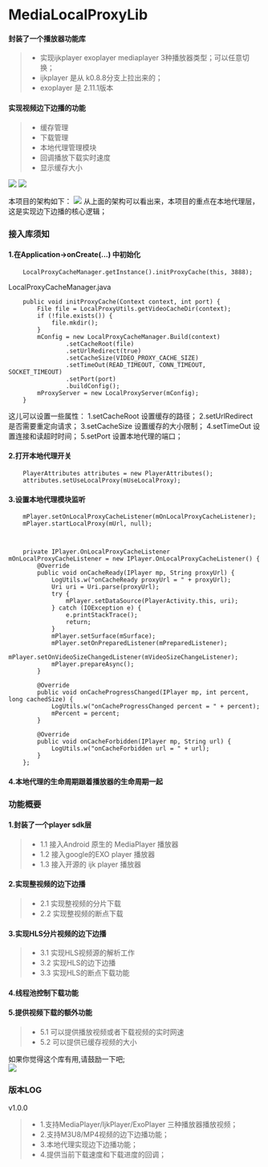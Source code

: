 # MediaLocalProxyLib
#### 封装了一个播放器功能库
> * 实现ijkplayer  exoplayer mediaplayer 3种播放器类型；可以任意切换；
> * ijkplayer 是从 k0.8.8分支上拉出来的；
> * exoplayer 是 2.11.1版本
#### 实现视频边下边播的功能
> * 缓存管理
> * 下载管理
> * 本地代理管理模块
> * 回调播放下载实时速度
> * 显示缓存大小

![](./files/Screenshot.jpg)
![](./files/Screenshot1.jpg)

本项目的架构如下：
![](./files/LocalProxy.png)
从上面的架构可以看出来，本项目的重点在本地代理层，这是实现边下边播的核心逻辑；


### 接入库须知
#### 1.在Application->onCreate(...) 中初始化
```
    LocalProxyCacheManager.getInstance().initProxyCache(this, 3888);
```

LocalProxyCacheManager.java
```
    public void initProxyCache(Context context, int port) {
        File file = LocalProxyUtils.getVideoCacheDir(context);
        if (!file.exists()) {
            file.mkdir();
        }
        mConfig = new LocalProxyCacheManager.Build(context)
                .setCacheRoot(file)
                .setUrlRedirect(true)
                .setCacheSize(VIDEO_PROXY_CACHE_SIZE)
                .setTimeOut(READ_TIMEOUT, CONN_TIMEOUT, SOCKET_TIMEOUT)
                .setPort(port)
                .buildConfig();
        mProxyServer = new LocalProxyServer(mConfig);
    }
```
这儿可以设置一些属性：
1.setCacheRoot     设置缓存的路径；
2.setUrlRedirect   是否需要重定向请求；
3.setCacheSize     设置缓存的大小限制；
4.setTimeOut       设置连接和读超时时间；
5.setPort          设置本地代理的端口；
#### 2.打开本地代理开关
```
    PlayerAttributes attributes = new PlayerAttributes();
    attributes.setUseLocalProxy(mUseLocalProxy);
```
#### 3.设置本地代理模块监听
```
    mPlayer.setOnLocalProxyCacheListener(mOnLocalProxyCacheListener);
    mPlayer.startLocalProxy(mUrl, null);



    private IPlayer.OnLocalProxyCacheListener mOnLocalProxyCacheListener = new IPlayer.OnLocalProxyCacheListener() {
        @Override
        public void onCacheReady(IPlayer mp, String proxyUrl) {
            LogUtils.w("onCacheReady proxyUrl = " + proxyUrl);
            Uri uri = Uri.parse(proxyUrl);
            try {
                mPlayer.setDataSource(PlayerActivity.this, uri);
            } catch (IOException e) {
                e.printStackTrace();
                return;
            }
            mPlayer.setSurface(mSurface);
            mPlayer.setOnPreparedListener(mPreparedListener);
            mPlayer.setOnVideoSizeChangedListener(mVideoSizeChangeListener);
            mPlayer.prepareAsync();
        }

        @Override
        public void onCacheProgressChanged(IPlayer mp, int percent, long cachedSize) {
            LogUtils.w("onCacheProgressChanged percent = " + percent);
            mPercent = percent;
        }

        @Override
        public void onCacheForbidden(IPlayer mp, String url) {
            LogUtils.w("onCacheForbidden url = " + url);
        }
    };
```
#### 4.本地代理的生命周期跟着播放器的生命周期一起


### 功能概要
#### 1.封装了一个player sdk层
> * 1.1 接入Android 原生的 MediaPlayer 播放器
> * 1.2 接入google的EXO player 播放器
> * 1.3 接入开源的 ijk player 播放器
#### 2.实现整视频的边下边播
> * 2.1 实现整视频的分片下载
> * 2.2 实现整视频的断点下载
#### 3.实现HLS分片视频的边下边播
> * 3.1 实现HLS视频源的解析工作
> * 3.2 实现HLS的边下边播
> * 3.3 实现HLS的断点下载功能
#### 4.线程池控制下载功能
#### 5.提供视频下载的额外功能
> * 5.1 可以提供播放视频或者下载视频的实时网速
> * 5.2 可以提供已缓存视频的大小

如果你觉得这个库有用,请鼓励一下吧;<br>
![](./files/ErWeiMa.jpg)

### 版本LOG
v1.0.0
> * 1.支持MediaPlayer/IjkPlayer/ExoPlayer 三种播放器播放视频；
> * 2.支持M3U8/MP4视频的边下边播功能；
> * 3.本地代理实现边下边播功能；
> * 4.提供当前下载速度和下载进度的回调；